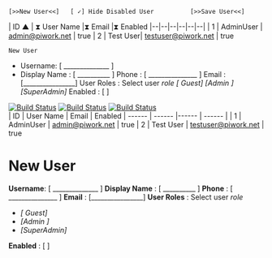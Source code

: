 ﻿    [>>New User<<]   [ ✓] Hide Disabled User          [>>Save User<<]

| ID ▲ | ⧗ User Name |⧗ Email |⧗ Enabled
|--|--|--|--|--|--|
| 1 | AdminUser | admin@piwork.net | true
| 2 | Test User| testuser@piwork.net | true


    New User    
- Username:  [ ______________ ] 
- Display Name : [ __________ ] 
Phone :   [ _______________ ]
Email : [________________]
User Roles : Select user  *role*   *[ Guest]*  *[Admin ]* *[SuperAdmin]*
Enabled : [ ] 




[![Build Status](https://i.hizliresim.com/tnlRd4.png)]()  [![Build Status](https://i.hizliresim.com/41u3rb.png)]()   [![Build Status](https://i.hizliresim.com/n3AXHg.png)]()         
| ID | User Name |  Email | Enabled
| ------ | ------ |------ | ------ |
| 1 | AdminUser | admin@piwork.net | true
| 2 | Test User | testuser@piwork.net | true

# New User

 **Username**:  [ ______________ ]
 **Display Name** : [ __________ ]
**Phone** :   [ _______________ ]
**Email** : [________________]
 **User Roles** : Select user  *role*   

-   *[ Guest]* 
-  *[Admin ]* 
- *[SuperAdmin]*

**Enabled** : [ ] 
